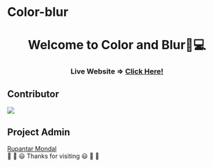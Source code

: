 # Color-blur

<div align="center">
  <h1>Welcome to Color and Blur👋💻</h1>
  <h3>Live Website =>  <a href="https://rik-21.github.io/Color-blur-github.io/">Click Here!</a></h3>
</div>


##  Contributor
 



<a href="https://github.com/Rik-21/Profile-Website/graphs/contributors">
  <img src="https://contrib.rocks/image?repo=Rik-21/Profile-Website" />
</a>




##  Project Admin

<a href="https://github.com/Rik-21">Rupantar Mondal</a>
<br>
🎉 🎊 😃 Thanks for visiting 😃 🎊 🎉